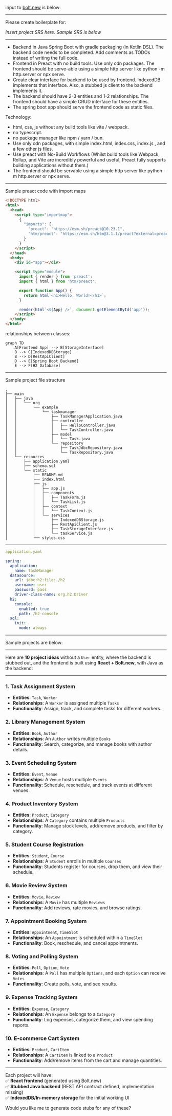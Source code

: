input to [bolt.new](https://bolt.new/) is below:

---

Please create boilerplate for:

*Insert project SRS here. Sample SRS is below*

---

- Backend in Java Spring Boot with gradle packaging (in Kotlin DSL). The backend code needs to be completed. Add comments as TODOs instead of writing the full code.
- Frontend in Preact with no build tools. Use only cdn packages. The frontend should be serve-able using a simple http server like python -m http.server or npx serve.
- Create clear interface for backend to be used by frontend.
IndexedDB implements that interface. Also, a stubbed js client to the backend implements it.
- The backend should have 2-3 entities and 1-2 relationships. The frontend should have a simple CRUD interface for these entities.
- The spring boot app should serve the frontend code as static files.

Technology:
- html, css, js without any build tools like vite / webpack.
- no typescript.
- no package manager like npm / yarn / bun.
- Use only cdn packages, with simple index.html, index.css, index.js , and a few other js files.
- Use preact with No-Build Workflows (Whilst build tools like Webpack, Rollup, and Vite are incredibly powerful and useful, Preact fully supports building applications without them.)
- The frontend should be servable using a simple http server like python -m http.server or npx serve.

---

Sample preact code with import maps

```html
<!DOCTYPE html>
<html>
  <head>
    <script type="importmap">
      {
        "imports": {
          "preact": "https://esm.sh/preact@10.23.1",
          "htm/preact": "https://esm.sh/htm@3.1.1/preact?external=preact"
        }
      }
    </script>
  </head>
  <body>
    <div id="app"></div>

    <script type="module">
      import { render } from 'preact';
      import { html } from 'htm/preact';

      export function App() {
        return html`<h1>Hello, World!</h1>`;
      }

      render(html`<${App} />`, document.getElementById('app'));
    </script>
  </body>
</html>
```

relationships between classes:

```mermaid
graph TD
    A[Frontend App] --> B[StorageInterface]
    B --> C[IndexedDBStorage]
    B --> D[RestApiClient]
    D --> E[Spring Boot Backend]
    E --> F[H2 Database]
```

---

Sample project file structure 

```
.
├── main
│   ├── java
│   │   └── org
│   │       └── example
│   │           └── taskmanager
│   │               ├── TaskManagerApplication.java
│   │               ├── controller
│   │               │   ├── HelloController.java
│   │               │   └── TaskController.java
│   │               ├── model
│   │               │   └── Task.java
│   │               └── repository
│   │                   ├── TaskJdbcRepository.java
│   │                   └── TaskRepository.java
│   └── resources
│       ├── application.yaml
│       ├── schema.sql
│       └── static
│           ├── README.md
│           ├── index.html
│           ├── js
│           │   ├── app.js
│           │   ├── components
│           │   │   ├── TaskForm.js
│           │   │   └── TaskList.js
│           │   ├── context
│           │   │   └── TaskContext.js
│           │   └── services
│           │       ├── IndexedDBStorage.js
│           │       ├── RestApiClient.js
│           │       ├── TaskStorageInterface.js
│           │       └── taskService.js
│           └── styles.css
```

---
```yaml
application.yaml

spring:
  application:
    name: TaskManager
  datasource:
    url: jdbc:h2:file:./h2
    username: user
    password: pass
    driver-class-name: org.h2.Driver
  h2:
    console:
      enabled: true
      path: /h2-console
  sql:
    init:
      mode: always
```
------

Sample projects are below:

------

Here are **10 project ideas** without a `User` entity, where the backend is stubbed out, and the frontend is built using **React + Bolt.new**, with Java as the backend:

---

### 1. **Task Assignment System**  
   - **Entities**: `Task`, `Worker`  
   - **Relationships**: A `Worker` is assigned multiple `Tasks`  
   - **Functionality**: Assign, track, and complete tasks for different workers.  

### 2. **Library Management System**  
   - **Entities**: `Book`, `Author`  
   - **Relationships**: An `Author` writes multiple `Books`  
   - **Functionality**: Search, categorize, and manage books with author details.  

### 3. **Event Scheduling System**  
   - **Entities**: `Event`, `Venue`  
   - **Relationships**: A `Venue` hosts multiple `Events`  
   - **Functionality**: Schedule, reschedule, and track events at different venues.  

### 4. **Product Inventory System**  
   - **Entities**: `Product`, `Category`  
   - **Relationships**: A `Category` contains multiple `Products`  
   - **Functionality**: Manage stock levels, add/remove products, and filter by category.  

### 5. **Student Course Registration**  
   - **Entities**: `Student`, `Course`  
   - **Relationships**: A `Student` enrolls in multiple `Courses`  
   - **Functionality**: Students register for courses, drop them, and view their schedule.  

### 6. **Movie Review System**  
   - **Entities**: `Movie`, `Review`  
   - **Relationships**: A `Movie` has multiple `Reviews`  
   - **Functionality**: Add reviews, rate movies, and browse ratings.  

### 7. **Appointment Booking System**  
   - **Entities**: `Appointment`, `TimeSlot`  
   - **Relationships**: An `Appointment` is scheduled within a `TimeSlot`  
   - **Functionality**: Book, reschedule, and cancel appointments.  

### 8. **Voting and Polling System**  
   - **Entities**: `Poll`, `Option`, `Vote`  
   - **Relationships**: A `Poll` has multiple `Options`, and each `Option` can receive `Votes`  
   - **Functionality**: Create polls, vote, and see results.  

### 9. **Expense Tracking System**  
   - **Entities**: `Expense`, `Category`  
   - **Relationships**: An `Expense` belongs to a `Category`  
   - **Functionality**: Log expenses, categorize them, and view spending reports.  

### 10. **E-commerce Cart System**  
   - **Entities**: `Product`, `CartItem`  
   - **Relationships**: A `CartItem` is linked to a `Product`  
   - **Functionality**: Add/remove items from the cart and manage quantities.  

---

Each project will have:  
✅ **React frontend** (generated using Bolt.new)  
✅ **Stubbed Java backend** (REST API contract defined, implementation missing)  
✅ **IndexedDB/In-memory storage** for the initial working UI  

Would you like me to generate code stubs for any of these?
